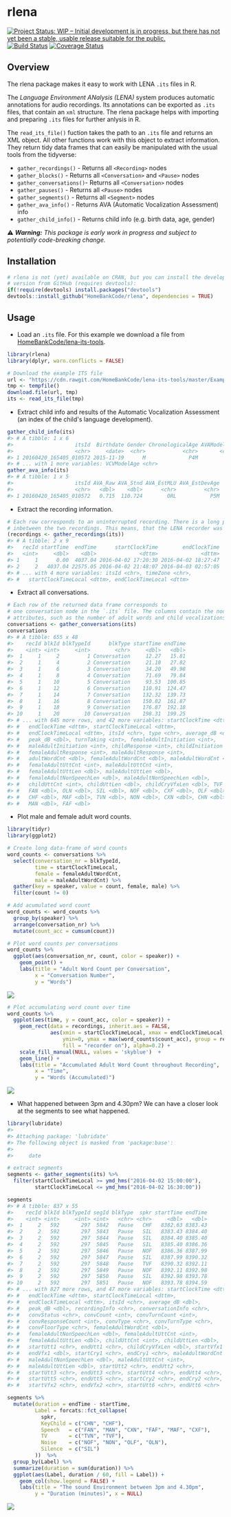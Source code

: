 
<!-- README.md is generated from README.Rmd. Please edit that file -->
rlena
=====

[![Project Status: WIP – Initial development is in progress, but there has not yet been a stable, usable release suitable for the public.](http://www.repostatus.org/badges/latest/wip.svg)](http://www.repostatus.org/#wip) [![Build Status](https://travis-ci.org/Teebusch/rlena.svg?branch=master)](https://travis-ci.org/Teebusch/rlena) [![Coverage Status](https://coveralls.io/repos/github/Teebusch/rlena/badge.svg?branch=master)](https://coveralls.io/github/Teebusch/rlena?branch=master)

Overview
--------

The rlena package makes it easy to work with LENA `.its` files in R.

The *Language Environment ANalysis (LENA)* system produces automatic annotations for audio recordings. Its annotations can be exported as `.its` files, that contain an `xml` structure. The rlena package helps with importing and preparing `.its` files for further anlysis in R.

The `read_its_file()` fuction takes the path to an `.its` file and returns an XML object. All other functions work with this object to extract information. They return tidy data frames that can easily be manipulated with the usual tools from the tidyverse:

-   `gather_recordings()` - Returns all `<Recording>` nodes
-   `gather_blocks()` - Returns all `<Conversation>` and `<Pause>` nodes
-   `gather_conversations()`- Returns all `<Conversation>` nodes
-   `gather_pauses()` - Returns all `<Pause>` nodes
-   `gather_segments()` - Returns all `<Segment>` nodes
-   `gather_ava_info()` - Returns AVA (Automatic Vocalization Assessment) info
-   `gather_child_info()` - Returns child info (e.g. birth data, age, gender)

:warning: ***Warning:** This package is early work in progress and subject to potentially code-breaking change.*

Installation
------------

``` r
# rlena is not (yet) available on CRAN, but you can install the developmental 
# version from GitHub (requires devtools):
if(!require(devtools) install.packages("devtools")
devtools::install_github("HomeBankCode/rlena", dependencies = TRUE)
```

Usage
-----

-   Load an `.its` file. For this example we download a file from [HomeBankCode/lena-its-tools](https://github.com/HomeBankCode/lena-its-tools).

``` r
library(rlena)
library(dplyr, warn.conflicts = FALSE)

# Download the example ITS file
url <- "https://cdn.rawgit.com/HomeBankCode/lena-its-tools/master/Example/e20160420_165405_010572.its"
tmp <- tempfile()
download.file(url, tmp)
its <- read_its_file(tmp)
```

-   Extract child info and results of the Automatic Vocalization Assessment (an index of the child's language development).

``` r
gather_child_info(its)
#> # A tibble: 1 x 6
#>                    itsId  Birthdate Gender ChronologicalAge AVAModelAge
#>                    <chr>     <date>  <chr>            <chr>       <chr>
#> 1 20160420_165405_010572 2015-11-19      M              P4M         P4M
#> # ... with 1 more variables: VCVModelAge <chr>
gather_ava_info(its)
#> # A tibble: 1 x 5
#>                    itsId AVA_Raw AVA_Stnd AVA_EstMLU AVA_EstDevAge
#>                    <chr>   <dbl>    <dbl>      <chr>         <chr>
#> 1 20160420_165405_010572   0.715  110.724        ORL           P5M
```

-   Extract the recording information.

``` r
# Each row corresponds to an uninterrupted recording. There is a long pause 
# inbetween the two recordings. This means, that the LENA recorder was paused.
(recordings <- gather_recordings(its))
#> # A tibble: 2 x 9
#>   recId startTime  endTime      startClockTime        endClockTime
#>   <int>     <dbl>    <dbl>              <dttm>              <dttm>
#> 1     1      0.00  4037.04 2016-04-02 17:20:30 2016-04-02 18:27:47
#> 2     2   4037.04 22575.05 2016-04-02 21:48:07 2016-04-03 02:57:05
#> # ... with 4 more variables: itsId <chr>, timeZone <chr>,
#> #   startClockTimeLocal <dttm>, endClockTimeLocal <dttm>
```

-   Extract all conversations.

``` r
# Each row of the returned data frame corresponds to
# one conversation node in the `.its` file. The columns contain the node's
# attributes, such as the number of adult words and child vocalizations.
conversations <- gather_conversations(its)
conversations
#> # A tibble: 655 x 48
#>    recId blkId blkTypeId      blkType startTime endTime
#>    <int> <int>     <int>        <chr>     <dbl>   <dbl>
#>  1     1     2         1 Conversation     12.27   15.81
#>  2     1     4         2 Conversation     21.18   27.82
#>  3     1     6         3 Conversation     34.20   49.98
#>  4     1     8         4 Conversation     71.69   79.84
#>  5     1    10         5 Conversation     93.53  100.85
#>  6     1    12         6 Conversation    110.91  124.47
#>  7     1    14         7 Conversation    132.32  139.73
#>  8     1    16         8 Conversation    150.82  161.87
#>  9     1    18         9 Conversation    176.87  192.18
#> 10     1    20        10 Conversation    198.31  199.25
#> # ... with 645 more rows, and 42 more variables: startClockTime <dttm>,
#> #   endClockTime <dttm>, startClockTimeLocal <dttm>,
#> #   endClockTimeLocal <dttm>, itsId <chr>, type <chr>, average_dB <dbl>,
#> #   peak_dB <dbl>, turnTaking <int>, femaleAdultInitiation <int>,
#> #   maleAdultInitiation <int>, childResponse <int>, childInitiation <int>,
#> #   femaleAdultResponse <int>, maleAdultResponse <int>,
#> #   adultWordCnt <dbl>, femaleAdultWordCnt <dbl>, maleAdultWordCnt <dbl>,
#> #   femaleAdultUttCnt <int>, maleAdultUttCnt <int>,
#> #   femaleAdultUttLen <dbl>, maleAdultUttLen <dbl>,
#> #   femaleAdultNonSpeechLen <dbl>, maleAdultNonSpeechLen <dbl>,
#> #   childUttCnt <int>, childUttLen <dbl>, childCryVfxLen <dbl>, TVF <dbl>,
#> #   FAN <dbl>, OLN <dbl>, SIL <dbl>, NOF <dbl>, CXF <dbl>, OLF <dbl>,
#> #   CHF <dbl>, MAF <dbl>, TVN <dbl>, NON <dbl>, CXN <dbl>, CHN <dbl>,
#> #   MAN <dbl>, FAF <dbl>
```

-   Plot male and female adult word counts.

``` r
library(tidyr)
library(ggplot2)

# Create long data-frame of word counts
word_counts <- conversations %>% 
  select(conversation_nr = blkTypeId,
         time = startClockTimeLocal,
         female = femaleAdultWordCnt, 
         male = maleAdultWordCnt) %>% 
  gather(key = speaker, value = count, female, male) %>% 
  filter(count != 0)

# Add acumulated word count
word_counts <- word_counts %>%
  group_by(speaker) %>% 
  arrange(conversation_nr) %>%
  mutate(count_acc = cumsum(count))

# Plot word counts per conversations
word_counts %>%
  ggplot(aes(conversation_nr, count, color = speaker)) + 
    geom_point() + 
    labs(title = "Adult Word Count per Conversation",
         x = "Conversation Number",
         y = "Words")
```

![](man/figures/README-conversation-demo-1.png)

``` r
# Plot accumulating word count over time
word_counts %>%
  ggplot(aes(time, y = count_acc, color = speaker)) + 
    geom_rect(data = recordings, inherit.aes = FALSE,
              aes(xmin = startClockTimeLocal, xmax = endClockTimeLocal, 
                  ymin=0, ymax = max(word_counts$count_acc), group = recId,
                  fill = "recorder on"), alpha=0.2) + 
    scale_fill_manual(NULL, values = 'skyblue')  +
    geom_line() + 
    labs(title = "Accumulated Adult Word Count throughout Recording",
         x = "Time",
         y = "Words (Accumulated)")
```

![](man/figures/README-conversation-demo-2.png)

-   What happened between 3pm and 4.30pm? We can have a closer look at the segments to see what happened.

``` r
library(lubridate)
#> 
#> Attaching package: 'lubridate'
#> The following object is masked from 'package:base':
#> 
#>     date

# extract segments
segments <- gather_segments(its) %>% 
  filter(startClockTimeLocal >= ymd_hms("2016-04-02 15:00:00"),
         startClockTimeLocal <= ymd_hms("2016-04-02 16:30:00"))

segments 
#> # A tibble: 837 x 55
#>    recId blkId blkTypeId segId blkType  spkr startTime endTime
#>    <int> <int>     <int> <int>   <chr> <chr>     <dbl>   <dbl>
#>  1     2   592       297  5842   Pause   CHF   8382.63 8383.43
#>  2     2   592       297  5843   Pause   SIL   8383.43 8384.40
#>  3     2   592       297  5844   Pause   SIL   8384.40 8385.40
#>  4     2   592       297  5845   Pause   SIL   8385.40 8386.36
#>  5     2   592       297  5846   Pause   NOF   8386.36 8387.99
#>  6     2   592       297  5847   Pause   SIL   8387.99 8390.32
#>  7     2   592       297  5848   Pause   TVF   8390.32 8392.11
#>  8     2   592       297  5849   Pause   NOF   8392.11 8392.98
#>  9     2   592       297  5850   Pause   SIL   8392.98 8393.78
#> 10     2   592       297  5851   Pause   NOF   8393.78 8394.59
#> # ... with 827 more rows, and 47 more variables: startClockTime <dttm>,
#> #   endClockTime <dttm>, startClockTimeLocal <dttm>,
#> #   endClockTimeLocal <dttm>, itsId <chr>, average_dB <dbl>,
#> #   peak_dB <dbl>, recordingInfo <chr>, conversationInfo <chr>,
#> #   convStatus <chr>, convCount <int>, convTurnCount <int>,
#> #   convResponseCount <int>, convType <chr>, convTurnType <chr>,
#> #   convFloorType <chr>, femaleAdultWordCnt <dbl>,
#> #   femaleAdultNonSpeechLen <dbl>, femaleAdultUttCnt <int>,
#> #   femaleAdultUttLen <dbl>, childUttCnt <int>, childUttLen <dbl>,
#> #   startUtt1 <chr>, endUtt1 <chr>, childCryVfxLen <dbl>, startVfx1 <dbl>,
#> #   endVfx1 <dbl>, startCry1 <chr>, endCry1 <chr>, maleAdultWordCnt <dbl>,
#> #   maleAdultNonSpeechLen <dbl>, maleAdultUttCnt <int>,
#> #   maleAdultUttLen <dbl>, startUtt2 <chr>, endUtt2 <chr>,
#> #   startUtt3 <chr>, endUtt3 <chr>, startUtt4 <chr>, endUtt4 <chr>,
#> #   startUtt5 <chr>, endUtt5 <chr>, startCry2 <chr>, endCry2 <chr>,
#> #   startVfx2 <chr>, endVfx2 <chr>, startUtt6 <chr>, endUtt6 <chr>
```

``` r
segments %>%
  mutate(duration = endTime - startTime,
         Label = forcats::fct_collapse(
           spkr,
           KeyChild = c("CHN", "CHF"),
           Speech   = c("FAN", "MAN", "CXN", "FAF", "MAF", "CXF"),
           TV       = c("TVN", "TVF"),
           Noise    = c("NOF", "NON", "OLF", "OLN"),
           Silence  = c("SIL")
         ))  %>%
  group_by(Label) %>%
  summarize(duration = sum(duration)) %>%
  ggplot(aes(Label, duration / 60, fill = Label)) + 
    geom_col(show.legend = FALSE) +
    labs(title = "The sound Environment between 3pm and 4.30pm",
         y = "Duration (minutes)", x = NULL)
```

![](man/figures/README-segment-demo-1.png)
